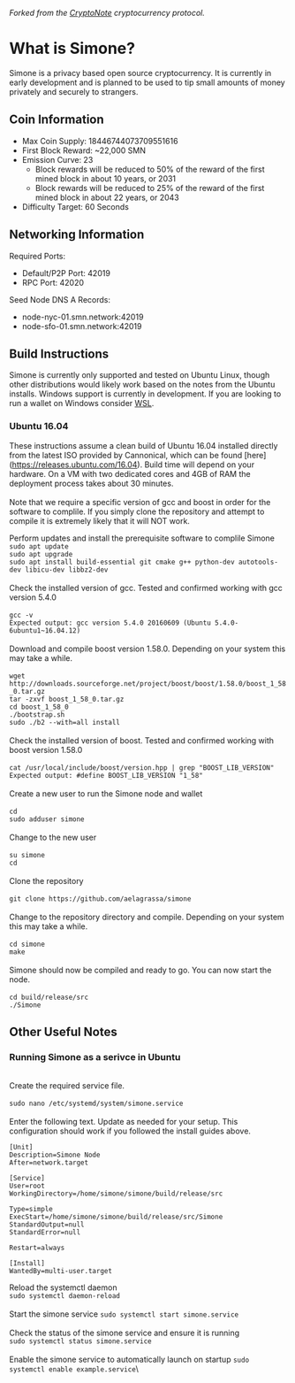 *Forked from the [CryptoNote](https://github.com/cryptonotefoundation/cryptonote) cryptocurrency protocol.*
<br>
# **What is Simone?**
Simone is a privacy based open source cryptocurrency. It is currently in early development and is planned to be used to tip small amounts of money privately and securely to strangers.

## **Coin Information**<br>
- Max Coin Supply: 18446744073709551616<br>
- First Block Reward: ~22,000 SMN
- Emission Curve: 23
   - Block rewards will be reduced to 50% of the reward of the first mined block in about 10 years, or 2031
   - Block rewards will be reduced to 25% of the reward of the first mined block in about 22 years, or 2043
- Difficulty Target: 60 Seconds

## **Networking Information**
Required Ports:
- Default/P2P Port: 42019
- RPC Port: 42020

Seed Node DNS A Records:
- node-nyc-01.smn.network:42019
- node-sfo-01.smn.network:42019

## **Build Instructions**
Simone is currently only supported and tested on Ubuntu Linux, though other distributions would likely work based on the notes from the Ubuntu installs. Windows support is currently in development. If you are looking to run a wallet on Windows consider [WSL](https://docs.microsoft.com/en-us/windows/wsl/install).

### Ubuntu 16.04

These instructions assume a clean build of Ubuntu 16.04 installed directly from the latest ISO provided by Cannonical, which can be found [here] (https://releases.ubuntu.com/16.04). Build time will depend on your hardware. On a VM with two dedicated cores and 4GB of RAM the deployment process takes about 30 minutes.\
\
Note that we require a specific version of gcc and boost in order for the software to complile. If you simply clone the repository
and attempt to compile it is extremely likely that it will NOT work.

Perform updates and install the prerequisite software to complile Simone
\
`sudo apt update` \
`sudo apt upgrade` \
`sudo apt install build-essential git cmake g++ python-dev autotools-dev libicu-dev libbz2-dev` \
\
Check the installed version of gcc. Tested and confirmed working with gcc version 5.4.0 \
\
`gcc -v`\
`Expected output: gcc version 5.4.0 20160609 (Ubuntu 5.4.0-6ubuntu1~16.04.12)`\
\
Download and compile boost version 1.58.0. Depending on your system this may take a while. \
\
`wget http://downloads.sourceforge.net/project/boost/boost/1.58.0/boost_1_58_0.tar.gz` \
`tar -zxvf boost_1_58_0.tar.gz` \
`cd boost_1_58_0` \
`./bootstrap.sh` \
`sudo ./b2 --with=all install` \
\
Check the installed version of boost. Tested and confirmed working with boost version 1.58.0 \
\
`cat /usr/local/include/boost/version.hpp | grep "BOOST_LIB_VERSION"` \
`Expected output: #define BOOST_LIB_VERSION "1_58"` \
\
Create a new user to run the Simone node and wallet \
\
`cd`\
`sudo adduser simone`\
\
Change to the new user\
\
`su simone`\
`cd`\
\
Clone the repository\
\
`git clone https://github.com/aelagrassa/simone` \
\
Change to the repository directory and compile. Depending on your system this may take a while.\
\
`cd simone` \
`make` \
\
Simone should now be compiled and ready to go. You can now start the node. \
\
`cd build/release/src` \
`./Simone`

## **Other Useful Notes**
### Running Simone as a serivce in Ubuntu
\
Create the required service file.\
\
`sudo nano /etc/systemd/system/simone.service`\
\
Enter the following text. Update as needed for your setup. This configuration should work if you followed the install guides above.
```
[Unit]
Description=Simone Node
After=network.target

[Service]
User=root
WorkingDirectory=/home/simone/simone/build/release/src

Type=simple
ExecStart=/home/simone/simone/build/release/src/Simone
StandardOutput=null
StandardError=null

Restart=always

[Install]
WantedBy=multi-user.target
```
Reload the systemctl daemon\
`sudo systemctl daemon-reload`\
\
Start the simone service
`sudo systemctl start simone.service`\
\
Check the status of the simone service and ensure it is running\
`sudo systemctl status simone.service`\
\
Enable the simone service to automatically launch on startup
`sudo systemctl enable example.service`\
